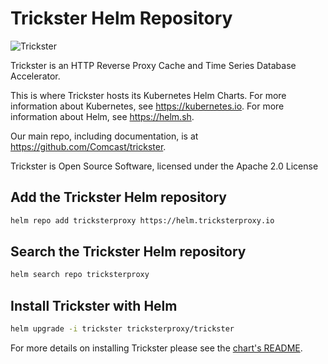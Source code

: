 # Trickster Helm Repository

![Trickster](https://helm.tricksterproxy.io/img/trickster-horizontal.png)

Trickster is an HTTP Reverse Proxy Cache and Time Series Database Accelerator.

This is where Trickster hosts its Kubernetes Helm Charts. For more information about Kubernetes, see <https://kubernetes.io>. For more information about Helm, see <https://helm.sh>.

Our main repo, including documentation, is at <https://github.com/Comcast/trickster>.

Trickster is Open Source Software, licensed under the Apache 2.0 License

## Add the Trickster Helm repository

```bash
helm repo add tricksterproxy https://helm.tricksterproxy.io
```

## Search the Trickster Helm repository

```bash
helm search repo tricksterproxy
```

## Install Trickster with Helm

```bash
helm upgrade -i trickster tricksterproxy/trickster
```

For more details on installing Trickster please see the [chart's README](https://github.com/tricksterproxy/helm-charts/tree/master/charts/trickster).
